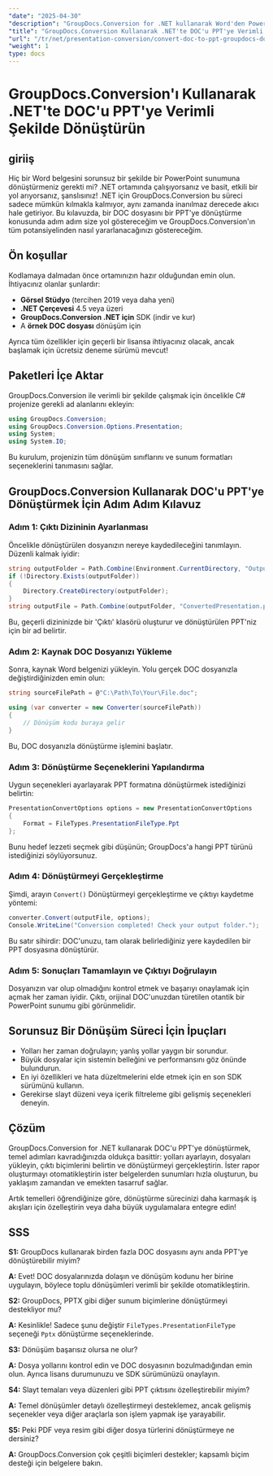 ```yaml
---
"date": "2025-04-30"
"description": "GroupDocs.Conversion for .NET kullanarak Word'den PowerPoint'e dönüştürmeleri nasıl otomatikleştireceğinizi öğrenin. Bu ayrıntılı kılavuzla belge iş akışlarınızı kolaylaştırın."
"title": "GroupDocs.Conversion Kullanarak .NET'te DOC'u PPT'ye Verimli Şekilde Dönüştürün Kapsamlı Bir Kılavuz"
"url": "/tr/net/presentation-conversion/convert-doc-to-ppt-groupdocs-dotnet/"
"weight": 1
type: docs
---
```

# GroupDocs.Conversion'ı Kullanarak .NET'te DOC'u PPT'ye Verimli Şekilde Dönüştürün

## giriiş

Hiç bir Word belgesini sorunsuz bir şekilde bir PowerPoint sunumuna dönüştürmeniz gerekti mi? .NET ortamında çalışıyorsanız ve basit, etkili bir yol arıyorsanız, şanslısınız! .NET için GroupDocs.Conversion bu süreci sadece mümkün kılmakla kalmıyor, aynı zamanda inanılmaz derecede akıcı hale getiriyor. Bu kılavuzda, bir DOC dosyasını bir PPT'ye dönüştürme konusunda adım adım size yol göstereceğim ve GroupDocs.Conversion'ın tüm potansiyelinden nasıl yararlanacağınızı göstereceğim.


## Ön koşullar

Kodlamaya dalmadan önce ortamınızın hazır olduğundan emin olun. İhtiyacınız olanlar şunlardır:

- **Görsel Stüdyo** (tercihen 2019 veya daha yeni)
- **.NET Çerçevesi** 4.5 veya üzeri
- **GroupDocs.Conversion .NET için** SDK (indir ve kur)
- A **örnek DOC dosyası** dönüşüm için

Ayrıca tüm özellikler için geçerli bir lisansa ihtiyacınız olacak, ancak başlamak için ücretsiz deneme sürümü mevcut!


## Paketleri İçe Aktar

GroupDocs.Conversion ile verimli bir şekilde çalışmak için öncelikle C# projenize gerekli ad alanlarını ekleyin:

```csharp
using GroupDocs.Conversion;
using GroupDocs.Conversion.Options.Presentation;
using System;
using System.IO;
```

Bu kurulum, projenizin tüm dönüşüm sınıflarını ve sunum formatları seçeneklerini tanımasını sağlar.


## GroupDocs.Conversion Kullanarak DOC'u PPT'ye Dönüştürmek İçin Adım Adım Kılavuz

### Adım 1: Çıktı Dizininin Ayarlanması

Öncelikle dönüştürülen dosyanızın nereye kaydedileceğini tanımlayın. Düzenli kalmak iyidir:

```csharp
string outputFolder = Path.Combine(Environment.CurrentDirectory, "Output");
if (!Directory.Exists(outputFolder))
{
    Directory.CreateDirectory(outputFolder);
}
string outputFile = Path.Combine(outputFolder, "ConvertedPresentation.ppt");
```

Bu, geçerli dizininizde bir 'Çıktı' klasörü oluşturur ve dönüştürülen PPT'niz için bir ad belirtir.


### Adım 2: Kaynak DOC Dosyanızı Yükleme

Sonra, kaynak Word belgenizi yükleyin. Yolu gerçek DOC dosyanızla değiştirdiğinizden emin olun:

```csharp
string sourceFilePath = @"C:\Path\To\Your\File.doc";

using (var converter = new Converter(sourceFilePath))
{
    // Dönüşüm kodu buraya gelir
}
```

Bu, DOC dosyanızla dönüştürme işlemini başlatır.


### Adım 3: Dönüştürme Seçeneklerini Yapılandırma

Uygun seçenekleri ayarlayarak PPT formatına dönüştürmek istediğinizi belirtin:

```csharp
PresentationConvertOptions options = new PresentationConvertOptions
{
    Format = FileTypes.PresentationFileType.Ppt
};
```

Bunu hedef lezzeti seçmek gibi düşünün; GroupDocs'a hangi PPT türünü istediğinizi söylüyorsunuz.


### Adım 4: Dönüştürmeyi Gerçekleştirme

Şimdi, arayın `Convert()` Dönüştürmeyi gerçekleştirme ve çıktıyı kaydetme yöntemi:

```csharp
converter.Convert(outputFile, options);
Console.WriteLine("Conversion completed! Check your output folder.");
```

Bu satır sihirdir: DOC'unuzu, tam olarak belirlediğiniz yere kaydedilen bir PPT dosyasına dönüştürür.


### Adım 5: Sonuçları Tamamlayın ve Çıktıyı Doğrulayın

Dosyanızın var olup olmadığını kontrol etmek ve başarıyı onaylamak için açmak her zaman iyidir. Çıktı, orijinal DOC'unuzdan türetilen otantik bir PowerPoint sunumu gibi görünmelidir.


## Sorunsuz Bir Dönüşüm Süreci İçin İpuçları

- Yolları her zaman doğrulayın; yanlış yollar yaygın bir sorundur.
- Büyük dosyalar için sistemin belleğini ve performansını göz önünde bulundurun.
- En iyi özellikleri ve hata düzeltmelerini elde etmek için en son SDK sürümünü kullanın.
- Gerekirse slayt düzeni veya içerik filtreleme gibi gelişmiş seçenekleri deneyin.


## Çözüm

GroupDocs.Conversion for .NET kullanarak DOC'u PPT'ye dönüştürmek, temel adımları kavradığınızda oldukça basittir: yolları ayarlayın, dosyaları yükleyin, çıktı biçimlerini belirtin ve dönüştürmeyi gerçekleştirin. İster rapor oluşturmayı otomatikleştirin ister belgelerden sunumları hızla oluşturun, bu yaklaşım zamandan ve emekten tasarruf sağlar.

Artık temelleri öğrendiğinize göre, dönüştürme sürecinizi daha karmaşık iş akışları için özelleştirin veya daha büyük uygulamalara entegre edin!


## SSS

**S1:** GroupDocs kullanarak birden fazla DOC dosyasını aynı anda PPT'ye dönüştürebilir miyim?  

**A:** Evet! DOC dosyalarınızda dolaşın ve dönüşüm kodunu her birine uygulayın, böylece toplu dönüşümleri verimli bir şekilde otomatikleştirin.

**S2:** GroupDocs, PPTX gibi diğer sunum biçimlerine dönüştürmeyi destekliyor mu?  

**A:** Kesinlikle! Sadece şunu değiştir `FileTypes.PresentationFileType` seçeneği `Pptx` dönüştürme seçeneklerinde.

**S3:** Dönüşüm başarısız olursa ne olur?  

**A:** Dosya yollarını kontrol edin ve DOC dosyasının bozulmadığından emin olun. Ayrıca lisans durumunuzu ve SDK sürümünüzü onaylayın.

**S4:** Slayt temaları veya düzenleri gibi PPT çıktısını özelleştirebilir miyim?  

**A:** Temel dönüşümler detaylı özelleştirmeyi desteklemez, ancak gelişmiş seçenekler veya diğer araçlarla son işlem yapmak işe yarayabilir.

**S5:** Peki PDF veya resim gibi diğer dosya türlerini dönüştürmeye ne dersiniz?  

**A:** GroupDocs.Conversion çok çeşitli biçimleri destekler; kapsamlı biçim desteği için belgelere bakın.